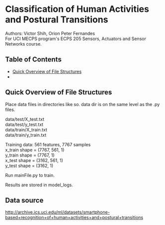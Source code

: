 # Classification of Human Activities and Postural Transitions

Authors: Victor Shih, Orion Peter Fernandes  
For UCI MECPS program's ECPS 205 Sensors, Actuators and Sensor Networks course.  

## Table of Contents
* [Quick Overview of File Structures](#Quick-Overview-of-File-Structures)
* [](#)

## Quick Overview of File Structures

Place data files in directories like so. data dir is on the same level as the .py files. 

data/test/X_test.txt  
data/test/y_test.txt  
data/train/X_train.txt  
data/train/y_train.txt  


Training data: 561 features, 7767 samples  
x_train shape = (7767, 561, 1)  
y_train shape = (7767, 1)  
x_test shape = (3162, 561, 1)  
y_test shape = (3162, 1)  

Run mainFile.py to train.  

Results are stored in model_logs.  

## Data source
http://archive.ics.uci.edu/ml/datasets/smartphone-based+recognition+of+human+activities+and+postural+transitions
